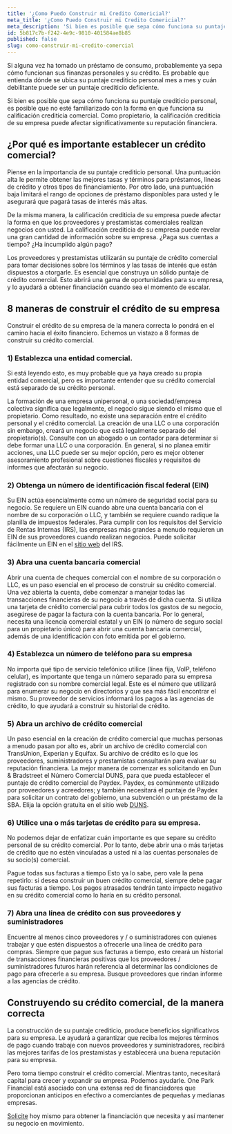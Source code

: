 ```yaml
---
title: '¿Como Puedo Construir mi Credito Comericial?'
meta_title: '¿Como Puedo Construir mi Credito Comericial?'
meta_description: 'Si bien es posible que sepa cómo funciona su puntaje crediticio personal, es posible que no esté familiarizado con la forma en que funciona su calificación crediticia comercial. Como propietario, la calificación crediticia de su empresa puede afectar significativamente su reputación financiera.'
id: 5b817c7b-f242-4e9c-9810-401584ae8b85
published: false
slug: como-construir-mi-credito-comercial
---
```

Si alguna vez ha tomado un préstamo de consumo, probablemente ya sepa cómo funcionan sus finanzas personales y su crédito. Es probable que entienda dónde se ubica su puntaje crediticio personal mes a mes y cuán debilitante puede ser un puntaje crediticio deficiente.  

Si bien es posible que sepa cómo funciona su puntaje crediticio personal, es posible que no esté familiarizado con la forma en que funciona su calificación crediticia comercial. Como propietario, la calificación crediticia de su empresa puede afectar significativamente su reputación financiera. 

## ¿Por qué es importante establecer un crédito comercial? 

Piense en la importancia de su puntaje crediticio personal. Una puntuación alta le permite obtener las mejores tasas y términos para préstamos, líneas de crédito y otros tipos de financiamiento. Por otro lado, una puntuación baja limitará el rango de opciones de préstamo disponibles para usted y le asegurará que pagará tasas de interés más altas. 

De la misma manera, la calificación crediticia de su empresa puede afectar la forma en que los proveedores y prestamistas comerciales realizan negocios con usted. La calificación crediticia de su empresa puede revelar una gran cantidad de información sobre su empresa. ¿Paga sus cuentas a tiempo? ¿Ha incumplido algún pago? 

Los proveedores y prestamistas utilizarán su puntaje de crédito comercial para tomar decisiones sobre los términos y las tasas de interés que están dispuestos a otorgarle. Es esencial que construya un sólido puntaje de crédito comercial. Esto abrirá una gama de oportunidades para su empresa, y lo ayudará a obtener financiación cuando sea el momento de escalar.

## 8 maneras de construir el crédito de su empresa

Construir el crédito de su empresa de la manera correcta lo pondrá en el camino hacia el éxito financiero. Echemos un vistazo a 8 formas de construir su crédito comercial. 

### 1)	Establezca una entidad comercial.

Si está leyendo esto, es muy probable que ya haya creado su propia entidad comercial, pero es importante entender que su crédito comercial está separado de su crédito personal. 

La formación de una empresa unipersonal, o una sociedad/empresa colectiva significa que legalmente, el negocio sigue siendo el mismo que el propietario. Como resultado, no existe una separación entre el crédito personal y el crédito comercial. La creación de una LLC o una corporación sin embargo, creará un negocio que está legalmente separado del propietario(s). Consulte con un abogado o un contador para determinar si debe formar una LLC o una corporación. En general, si no planea emitir acciones, una LLC puede ser su mejor opción, pero es mejor obtener asesoramiento profesional sobre cuestiones fiscales y requisitos de informes que afectarán su negocio.

### 2)	Obtenga un número de identificación fiscal federal (EIN)

Su EIN actúa esencialmente como un número de seguridad social para su negocio. Se requiere un EIN cuando abre una cuenta bancaria con el nombre de su corporación o LLC, y también se requiere cuando radique la planilla de impuestos federales. Para cumplir con los requisitos del Servicio de Rentas Internas (IRS), las empresas más grandes a menudo requieren un EIN de sus proveedores cuando realizan negocios. Puede solicitar fácilmente un EIN en el [sitio web]( https://www.irs.gov/businesses/small-businesses-self-employed/apply-for-an-employer-identification-number-ein-online) del IRS.

### 3)	Abra una cuenta bancaria comercial

Abrir una cuenta de cheques comercial con el nombre de su corporación o LLC, es un paso esencial en el proceso de construir su crédito comercial. Una vez abierta la cuenta, debe comenzar a manejar todas las transacciones financieras de su negocio a través de dicha cuenta. Si utiliza una tarjeta de crédito comercial para cubrir todos los gastos de su negocio, asegúrese de pagar la factura con la cuenta bancaria. Por lo general, necesita una licencia comercial estatal y un EIN (o número de seguro social para un propietario único) para abrir una cuenta bancaria comercial, además de una identificación con foto emitida por el gobierno.

### 4)	Establezca un número de teléfono para su empresa

No importa qué tipo de servicio telefónico utilice (línea fija, VoIP, teléfono celular), es importante que tenga un número separado para su empresa registrado con su nombre comercial legal. Este es el número que utilizará para enumerar su negocio en directorios y que sea más fácil encontrar el mismo. Su proveedor de servicios informará los pagos a las agencias de crédito, lo que ayudará a construir su historial de crédito. 

### 5)	Abra un archivo de crédito comercial

Un paso esencial en la creación de crédito comercial que muchas personas a menudo pasan por alto es, abrir un archivo de crédito comercial con TransUnion, Experian y Equifax. Su archivo de crédito es lo que los proveedores, suministradores y prestamistas consultarán para evaluar su reputación financiera. La mejor manera de comenzar es solicitando en Dun & Bradstreet el Número Comercial DUNS, para que pueda establecer el puntaje de crédito comercial de Paydex. Paydex, es comúnmente utilizado por proveedores y acreedores; y también necesitará el puntaje de Paydex para solicitar un contrato del gobierno, una subvención o un préstamo de la SBA. Elija la opción gratuita en el sitio web [DUNS](https://www.dnb.com/duns-number/get-a-duns-number-product.html).

### 6)	Utilice una o más tarjetas de crédito para su empresa.

No podemos dejar de enfatizar cuán importante es que separe su crédito personal de su crédito comercial. Por lo tanto, debe abrir una o más tarjetas de crédito que no estén vinculadas a usted ni a las cuentas personales de su socio(s) comercial. 

Pague todas sus facturas a tiempo
Esto ya lo sabe, pero vale la pena repetirlo: si desea construir un buen crédito comercial, siempre debe pagar sus facturas a tiempo. Los pagos atrasados tendrán tanto impacto negativo en su crédito comercial como lo haría en su crédito personal. 

### 7)	Abra una línea de crédito con sus proveedores y suministradores

Encuentre al menos cinco proveedores y / o suministradores con quienes trabajar y que estén dispuestos a ofrecerle una línea de crédito para compras. Siempre que pague sus facturas a tiempo, esto creará un historial de transacciones financieras positivas que los proveedores / suministradores futuros harán referencia al determinar las condiciones de pago para ofrecerle a su empresa. Busque proveedores que rindan informe a las agencias de crédito.

## Construyendo su crédito comercial, de la manera correcta

La construcción de su puntaje crediticio, produce beneficios significativos para su empresa. Le ayudará a garantizar que reciba los mejores términos de pago cuando trabaje con nuevos proveedores y suministradores, recibirá las mejores tarifas de los prestamistas y establecerá una buena reputación para su empresa.

Pero toma tiempo construir el crédito comercial. Mientras tanto, necesitará capital para crecer y expandir su empresa. Podemos ayudarle. One Park Financial está asociado con una extensa red de financiadores que proporcionan anticipos en efectivo a comerciantes de pequeñas y medianas empresas. 

[Solicite]( https://www.oneparkfinancial.com/es/) hoy mismo para obtener la financiación que necesita y así mantener su negocio en movimiento.